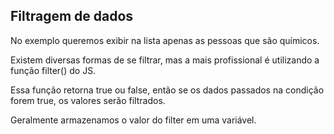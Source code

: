 ## Filtragem de dados

No exemplo queremos exibir na lista apenas as pessoas que são químicos.

Existem diversas formas de se filtrar, mas a mais profissional é utilizando a função filter() do JS.

Essa função retorna true ou false, então se os dados passados na condição forem true, os valores serão filtrados.

Geralmente armazenamos o valor do filter em uma variável.

